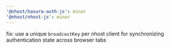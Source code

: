 ```yaml
---
'@nhost/hasura-auth-js': minor
'@nhost/nhost-js': minor
---
```


fix: use a unique `broadcastKey` per nhost client for synchronizing authentication state across browser tabs
